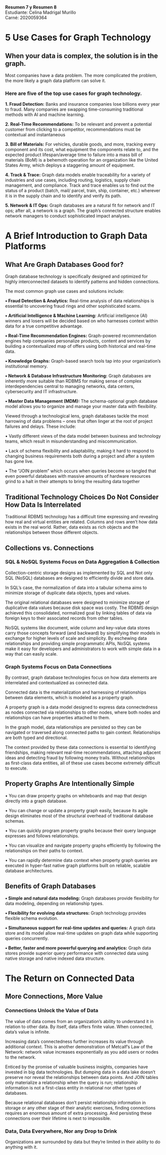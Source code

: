 **Resumen 7 y Resumen 8**  
Estudiante: Celina Madrigal Murillo  
Carné: 2020059364  

# 5 Use Cases for Graph Technology

## When your data is complex, the solution is in the graph. 

Most companies have a data problem. The more complicated 
the problem, the more likely a graph data platform can solve 
it.

### Here are five of the top use cases for graph technology.

**1. Fraud Detection:** Banks and insurance companies lose billions every year to fraud. Many companies are swapping time-consuming traditional methods with AI and machine learning.

**2. Real-Time Recommendations:** To be relevant and prevent a potential customer from clicking to a competitor, recommendations must be contextual and instantaneous

**3. Bill of Materials:** For vehicles, durable goods, and more, tracking every component and its cost, what equipment the components relate to, and the expected product lifespan/average time to failure into a mass bill of materials (BoM) is a behemoth operation for an organization like the United States Army, which deploys a staggering amount of equipment.

**4. Track & Trace:** Graph data models enable traceability for a variety of industries and use cases, including routing, logistics, supply chain management, and compliance. Track and trace enables us to find out the status of a product (batch, mail/ parcel, train, ship, container, etc.) wherever it is in the supply chain and to identify and verify its path.

**5. Network & IT Ops:** Graph databases are a natural fit for network and IT ops; after all, a network is a graph. The graph’s connected structure enables network managers to conduct sophisticated impact analyses.

# A Brief Introduction to Graph Data Platforms 

## What Are Graph Databases Good for?

Graph database technology is specifically designed and optimized for highly interconnected datasets to identify patterns and hidden connections.

The most common graph use cases and solutions include:

**• Fraud Detection & Analytics:** Real-time analysis of data relationships is essential to uncovering fraud rings and other sophisticated scams. 

**• Artificial Intelligence & Machine Learning:** Artificial intelligence (AI) winners and losers will be decided based on who harnesses context within data for a true competitive advantage. 

**• Real-Time Recommendation Engines:** Graph-powered recommendation engines help companies personalize products, content and services by building a contextualized map of offers using both historical and real-time data. 

**• Knowledge Graphs:** Graph-based search tools tap into your organization’s institutional memory.

**• Network & Database Infrastructure Monitoring:** Graph databases are inherently more suitable than RDBMS for making sense of complex interdependencies central to managing   networks, data centers, cybersecurity and IT infrastructure. 

**• Master Data Management (MDM):** The schema-optional graph database model allows you to organize and manage your master data with flexibility.

Viewed through a technological lens, graph databases tackle the most harrowing of data problems – ones that often linger at the root of project failures and delays. These include: 

• Vastly different views of the data model between business and technology teams, which result in misunderstanding and miscommunication.

• Lack of schema flexibility and adaptability, making it hard to respond to changing business requirements both during a project and after a system has gone live.

• The “JOIN problem” which occurs when queries become so tangled that even powerful databases with massive amounts of hardware resources grind to a halt in their attempts to bring the resulting data together

## Traditional Technology Choices Do Not Consider How Data Is Interrelated

Traditional RDBMS technology has a difficult time expressing and revealing how real and virtual entities are related. Columns and rows aren’t how data exists in the real world. 
Rather, data exists as rich objects and the relationships between those different objects.

## Collections vs. Connections

### SQL & NoSQL Systems Focus on Data Aggregation & Collection

Collection-centric storage designs as implemented by SQL and Not only SQL (NoSQL) databases are designed to efficiently divide and store data.

In SQL’s case, the normalization of data into a tabular schema aims to minimize storage of duplicate data objects, types and values.

The original relational databases were designed to minimize storage of duplicative data values because disk space was costly. The RDBMS design achieved this consolidated, normalized goal by linking tables of data via foreign keys to their associated records from other tables.

NoSQL systems like document, wide column and key-value data stores carry those concepts forward (and backward) by simplifying their models in exchange for higher levels of scale and simplicity. By eschewing data relationships and providing simple programmatic APIs, NoSQL systems make it easy for developers and administrators to work with simple data in a way that can easily scale. 

### Graph Systems Focus on Data Connections

By contrast, graph database technologies focus on how data elements are interrelated and contextualized as connected data. 

Connected data is the materialization and harnessing of relationships between data elements, which is modeled as a property graph. 

A property graph is a data model designed to express data connectedness as nodes connected via relationships to other nodes, where both nodes and relationships can have properties attached to them.

In the graph model, data relationships are persisted so they can be navigated or traversed along connected paths to gain context. Relationships are both typed and directional. 

The context provided by these data connections is essential to identifying friendships, making relevant real-time recommendations, attaching adjacent ideas and detecting fraud by following money trails. Without relationships as first-class data entities, all of these use cases become extremely difficult to execute.

## Property Graphs Are Intentionally Simple

• You can draw property graphs on whiteboards and map that design directly into a graph database. 

• You can change or update a property graph easily, because its agile design eliminates most of the structural overhead of traditional database schemas.

• You can quickly program property graphs because their query language expresses and follows relationships. 

• You can visualize and navigate property graphs efficiently by following the relationships on their paths to context. 

• You can rapidly determine data context when property graph queries are executed in hyper-fast native graph platforms built on reliable, scalable database architectures. 

## Benefits of Graph Databases

**• Simple and natural data modeling:** Graph databases provide flexibility for data modeling, depending on relationship types. 

**• Flexibility for evolving data structures:** Graph technology provides flexible schema evolution.

**• Simultaneous support for real-time updates and queries:** A graph data store and its model allow real-time updates on graph data while supporting queries concurrently.

**• Better, faster and more powerful querying and analytics:** Graph data stores provide superior query performance with connected data using native storage and native indexed data structure.

# The Return on Connected Data

## More Connections, More Value

### Connections Unlock the Value of Data

The value of data comes from an organization’s ability to understand it in relation to other data. By itself, data offers finite value. When connected, data’s value is infinite. 

Increasing data’s connectedness further increases its value through additional context. This is another demonstration of Metcalf’s Law of the Network: network value increases exponentially as you add users or nodes to the network.  

Enticed by the promise of valuable business insights, companies have invested in big data technologies. But dumping data in a data lake doesn’t preserve nor reveal the relationships between data points. And JOIN tables only materialize a relationship when the query is run; relationship information is not a first-class entity in relational nor other types of databases.

Because relational databases don’t persist relationship information in storage or any other stage of their analytic exercises, finding connections requires an enormous amount of extra processing. And persisting these connections over their lifetime is next to impossible.

### Data, Data Everywhere, Nor any Drop to Drink

Organizations are surrounded by data but they’re limited in 
their ability to do anything with it.
